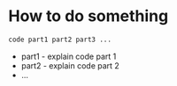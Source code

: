 # How to do something

```bash
code part1 part2 part3 ...
```

- part1 - explain code part 1
- part2 - explain code part 2
- ...
